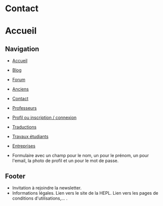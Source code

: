 
# Contact

# Accueil
## Navigation
- [Accueil](./acceil.md)
- [Blog](./blog.md)
- [Forum](./forum.md)
- [Anciens](./anciens.md)
- [Contact](./contact.md)
- [Professeurs](./professeurs.md)
- [Profil ou inscription / connexion](./profile.md)
- [Traductions](./traductions)
- [Travaux étudiants](./travaux)
- [Entreprises](./entreprises)

- Formulaire avec un champ pour le nom, un pour le prénom, un pour l'email, la photo de profil et un pour le mot de passe.

## Footer
- Invitation à rejoindre la newsletter.
- Informations légales. Lien vers le site de la HEPL. Lien vers les pages de conditions d'utilisations,... .
